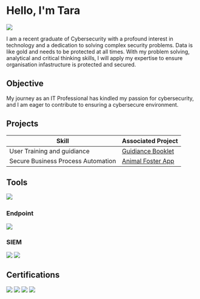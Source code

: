 # Hello, I'm Tara
<a href="https://linkedin.com/omotarakudehinbu/"><img src="https://img.shields.io/badge/-LinkedIn-0072b1?&style=for-the-badge&logo=linkedin&logoColor=white" /></a>

I am a recent graduate of Cybersecurity with a profound interest in technology and a dedication to solving complex security problems. Data is like gold and needs to be protected at all times. With my problem solving, analytical and critical thinking skills, I will apply my expertise to ensure organisation infastructure is protected and secured. 

## Objective

My journey as an IT Professional has kindled my passion for cybersecurity, and I am eager to contribute to ensuring a cybersecure environment.

## Projects

| Skill                                         | Associated Project         |
|-----------------------------------------------|----------------------------|
| User Training and guidiance          | <a href="https://www.canva.com/design/DAGPne49XGM/dKQx1hNLxOEt_ivuZU7cxg/edit?utm_content=DAGPne49XGM&utm_campaign=designshare&utm_medium=link2&utm_source=sharebutton">Guidiance Booklet</a>|
| Secure Business Process Automation | <a href="https://youtu.be/jfKaUNXIBL8">Animal Foster App</a>|


## Tools
<div>
    <img src="https://img.shields.io/badge/-Wireshark-1679A7?&style=for-the-badge&logo=Wireshark&logoColor=white" />
    <img scr= "https://img.shields.io/badge/Microsoft-Publication-blue?logo=microsoft&logoColor=white" />
</div>

### Endpoint
<div>
    <img src="https://img.shields.io/badge/-Microsoft_Defender_for_Endpoint-00A4EF?&style=for-the-badge&logo=Microsoft&logoColor=white" />
</div>

### SIEM
<div>
    <img src="https://img.shields.io/badge/-Microsoft_Sentinel-0078D4?&style=for-the-badge&logo=Microsoft&logoColor=white" />
    <img src="https://img.shields.io/badge/-Splunk-000000?&style=for-the-badge&logo=Splunk&logoColor=white" />
</div>

## Certifications

<div>
<img src="https://img.shields.io/badge/Microsoft_Certified-Identity_and_Access_Administrator-0078D4?logo=microsoft&logoColor=white)" />
<img src="https://img.shields.io/badge/Microsoft_Certified-Enterprise_Administrator_Expert-0078D4?logo=microsoft&logoColor=white" />
<img src="https://img.shields.io/badge/Microsoft_Certified-Teams_Administrator_Associate-0078D4?logo=microsoft&logoColor=white" />
<img src="https://img.shields.io/badge/Microsoft_Certified-Azure_Fundamentals-0078D4?logo=microsoft&logoColor=white" />
<img src="" />
   

</div>
